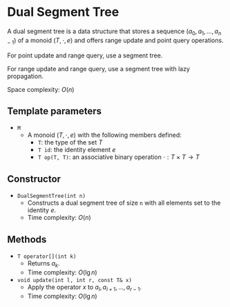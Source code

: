 # Dual Segment Tree

A dual segment tree is a data structure that stores a sequence $(a_0, a_1, \dots, a_{n-1})$ of a monoid $(T, \cdot, e)$ and offers range update and point query operations.

For point update and range query, use a segment tree.

For range update and range query, use a segment tree with lazy propagation.

Space complexity: $O(n)$

## Template parameters

- `M`
    - A monoid $(T, \cdot, e)$ with the following members defined:
        - `T`: the type of the set $T$
        - `T id`: the identity element $e$
        - `T op(T, T)`: an associative binary operation $\cdot: T \times T \rightarrow T$

## Constructor

- `DualSegmentTree(int n)`
    - Constructs a dual segment tree of size `n` with all elements set to the identity $e$.
    - Time complexity: $O(n)$

## Methods

- `T operator[](int k)`
    - Returns $a_k$.
    - Time complexity: $O(\lg n)$
- `void update(int l, int r, const T& x)`
    - Apply the operator $x$ to $a_l, a_{l+1}, \dots, a_{r-1}$.
    - Time complexity: $O(\lg n)$
